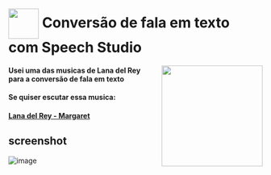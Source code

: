 <h1>
    <a href="https://www.dio.me/">
     <img align="center" width="60px" src="https://hermes.dio.me/lab_projects/badges/dc92e499-6ec6-4c82-af3f-00c40538ca80.png"></a>
    <span> 
Conversão de fala em texto com Speech Studio </span>
</h1>

<img align="right" src="https://github.com/NicoleValleGurgel/DIO-Microsoft-Azure-IA/assets/160984178/c0a6a6d8-4960-415b-82fb-645e57ea7ab8" width="200"/>

<h4>Usei uma das musicas de Lana del Rey <br> para a conversão de fala em texto</h4> 
<h4>Se quiser escutar essa musica:</h4>
<h4><a href="https://open.spotify.com/intl-pt/track/1o82DwNisONAd2mu1RcGE6?si=ba20ef60ed494346 html">Lana del Rey - Margaret </a></h4>

## screenshot

![image](https://github.com/NicoleValleGurgel/DIO-Microsoft-Azure-IA/assets/160984178/b7837010-99bf-424b-a5e9-d7974f41344e)
